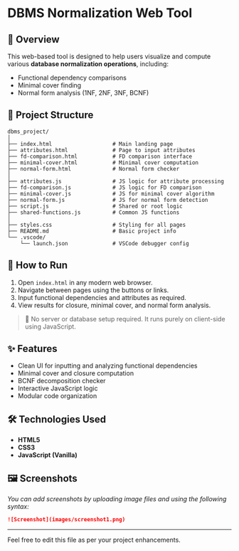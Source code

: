 
# DBMS Normalization Web Tool

## 📝 Overview

This web-based tool is designed to help users visualize and compute various **database normalization operations**, including:
- Functional dependency comparisons
- Minimal cover finding
- Normal form analysis (1NF, 2NF, 3NF, BCNF)

## 📁 Project Structure

```
dbms_project/
│
├── index.html                   # Main landing page
├── attributes.html              # Page to input attributes
├── fd-comparison.html           # FD comparison interface
├── minimal-cover.html           # Minimal cover computation
├── normal-form.html             # Normal form checker
│
├── attributes.js                # JS logic for attribute processing
├── fd-comparison.js             # JS logic for FD comparison
├── minimal-cover.js             # JS for minimal cover algorithm
├── normal-form.js               # JS for normal form detection
├── script.js                    # Shared or root logic
├── shared-functions.js          # Common JS functions
│
├── styles.css                   # Styling for all pages
├── README.md                    # Basic project info
└── .vscode/
    └── launch.json              # VSCode debugger config
```

## 🚀 How to Run

1. Open `index.html` in any modern web browser.
2. Navigate between pages using the buttons or links.
3. Input functional dependencies and attributes as required.
4. View results for closure, minimal cover, and normal form analysis.

> 📌 No server or database setup required. It runs purely on client-side using JavaScript.

## ✨ Features

- Clean UI for inputting and analyzing functional dependencies
- Minimal cover and closure computation
- BCNF decomposition checker
- Interactive JavaScript logic
- Modular code organization

## 🛠️ Technologies Used

- **HTML5**
- **CSS3**
- **JavaScript (Vanilla)**

## 🖼️ Screenshots

*You can add screenshots by uploading image files and using the following syntax:*

```markdown
![Screenshot](images/screenshot1.png)
```

---

Feel free to edit this file as per your project enhancements.
